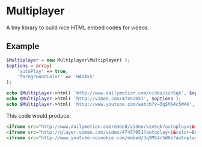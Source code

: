 Multiplayer
===========

A tiny library to build nice HTML embed codes for videos.

Example
-------

```php
$Multiplayer = new Multiplayer\Multiplayer( );
$options = array(
	'autoPlay' => true,
	'foregroundColor' => 'BADA55'
);

echo $Multiplayer->html( 'http://www.dailymotion.com/video/xzn5qk', $options );
echo $Multiplayer->html( 'http://vimeo.com/47457051', $options );
echo $Multiplayer->html( 'http://www.youtube.com/watch?v=3qSMS4c5WAk', $options );
```

This code would produce:

```html
<iframe src="http://www.dailymotion.com/embed/video/xzn5qk?autoplay=1&foreground=#BADA55" frameborder="0" webkitallowfullscreen mozallowfullscreen allowfullscreen></iframe>
<iframe src="http://player.vimeo.com/video/47457051?autoplay=1&color=BADA55" frameborder="0" webkitallowfullscreen mozallowfullscreen allowfullscreen></iframe>
<iframe src="http://www.youtube-nocookie.com/embed/3qSMS4c5WAk?autoplay=1" frameborder="0" webkitallowfullscreen mozallowfullscreen allowfullscreen></iframe>
```

